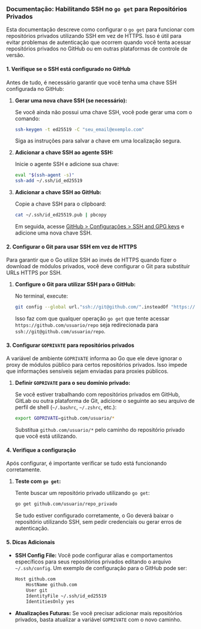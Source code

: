 ### Documentação: Habilitando SSH no `go get` para Repositórios Privados

Esta documentação descreve como configurar o `go get` para funcionar com repositórios privados utilizando SSH em vez de HTTPS. Isso é útil para evitar problemas de autenticação que ocorrem quando você tenta acessar repositórios privados no GitHub ou em outras plataformas de controle de versão.

#### 1. **Verifique se o SSH está configurado no GitHub**

Antes de tudo, é necessário garantir que você tenha uma chave SSH configurada no GitHub:

1. **Gerar uma nova chave SSH (se necessário):**

    Se você ainda não possui uma chave SSH, você pode gerar uma com o comando:

    ```bash
    ssh-keygen -t ed25519 -C "seu_email@exemplo.com"
    ```

    Siga as instruções para salvar a chave em uma localização segura.

2. **Adicionar a chave SSH ao agente SSH:**

    Inicie o agente SSH e adicione sua chave:

    ```bash
    eval "$(ssh-agent -s)"
    ssh-add ~/.ssh/id_ed25519
    ```

3. **Adicionar a chave SSH ao GitHub:**

    Copie a chave SSH para o clipboard:

    ```bash
    cat ~/.ssh/id_ed25519.pub | pbcopy
    ```

    Em seguida, acesse [GitHub > Configurações > SSH and GPG keys](https://github.com/settings/keys) e adicione uma nova chave SSH.

#### 2. **Configurar o Git para usar SSH em vez de HTTPS**

Para garantir que o Go utilize SSH ao invés de HTTPS quando fizer o download de módulos privados, você deve configurar o Git para substituir URLs HTTPS por SSH.

1. **Configure o Git para utilizar SSH para o GitHub:**

    No terminal, execute:

    ```bash
    git config --global url."ssh://git@github.com/".insteadOf "https://github.com/"
    ```

    Isso faz com que qualquer operação `go get` que tente acessar `https://github.com/usuario/repo` seja redirecionada para `ssh://git@github.com/usuario/repo`.

#### 3. **Configurar `GOPRIVATE` para repositórios privados**

A variável de ambiente `GOPRIVATE` informa ao Go que ele deve ignorar o proxy de módulos público para certos repositórios privados. Isso impede que informações sensíveis sejam enviadas para proxies públicos.

1. **Definir `GOPRIVATE` para o seu domínio privado:**

    Se você estiver trabalhando com repositórios privados em GitHub, GitLab ou outra plataforma de Git, adicione o seguinte ao seu arquivo de perfil de shell (`~/.bashrc`, `~/.zshrc`, etc.):

    ```bash
    export GOPRIVATE=github.com/usuario/*
    ```

    Substitua `github.com/usuario/*` pelo caminho do repositório privado que você está utilizando.

#### 4. **Verifique a configuração**

Após configurar, é importante verificar se tudo está funcionando corretamente.

1. **Teste com `go get`:**

    Tente buscar um repositório privado utilizando `go get`:

    ```bash
    go get github.com/usuario/repo_privado
    ```

    Se tudo estiver configurado corretamente, o Go deverá baixar o repositório utilizando SSH, sem pedir credenciais ou gerar erros de autenticação.

#### 5. **Dicas Adicionais**

- **SSH Config File:** Você pode configurar alias e comportamentos específicos para seus repositórios privados editando o arquivo `~/.ssh/config`. Um exemplo de configuração para o GitHub pode ser:

    ```bash
    Host github.com
        HostName github.com
        User git
        IdentityFile ~/.ssh/id_ed25519
        IdentitiesOnly yes
    ```

- **Atualizações Futuras:** Se você precisar adicionar mais repositórios privados, basta atualizar a variável `GOPRIVATE` com o novo caminho.
